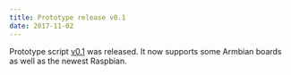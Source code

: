 ```yaml
---
title: Prototype release v0.1
date: 2017-11-02
---
```

Prototype script [v0.1](https://github.com/tomeshnet/prototype-cjdns-pi/releases) was released. It now supports some Armbian boards as well as the newest Raspbian.

